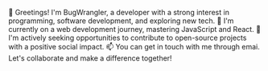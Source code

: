 👋 Greetings! I'm BugWrangler, a developer with a strong interest in programming, software development, and exploring new tech. 
🌱 I'm currently on a web development journey, mastering JavaScript and React. 
💞️ I'm actively seeking opportunities to contribute to open-source projects with a positive social impact. 
📫 You can get in touch with me through emai. Let's collaborate and make a difference together!
